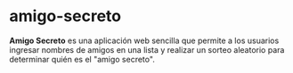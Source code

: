 # amigo-secreto
**Amigo Secreto** es una aplicación web sencilla que permite a los usuarios ingresar nombres de amigos en una lista y realizar un sorteo aleatorio para determinar quién es el "amigo secreto".
